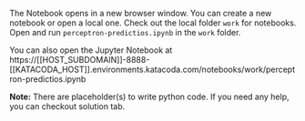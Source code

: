 The Notebook opens in a new browser window. You can create a new notebook or open a local one. Check out the local folder `work` for notebooks. Open and run `perceptron-predictios.ipynb` in the `work` folder.

You can also open the Jupyter Notebook at https://[[HOST_SUBDOMAIN]]-8888-[[KATACODA_HOST]].environments.katacoda.com/notebooks/work/perceptron-predictios.ipynb

**Note:**
There are placeholder(s) to write python code. If you need any help, you can checkout solution tab.